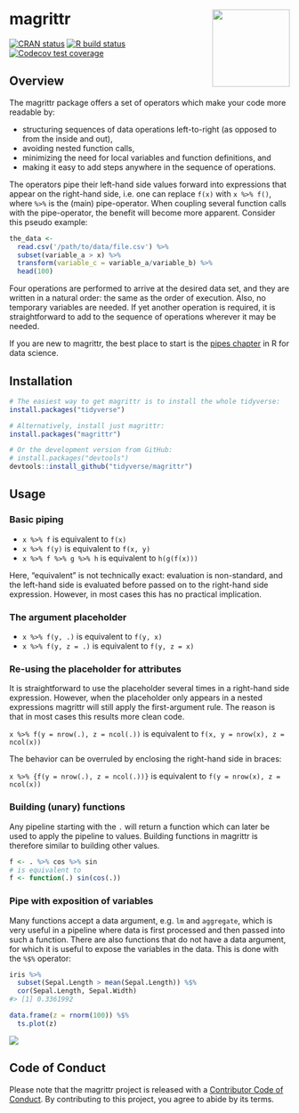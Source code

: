 
<!-- README.md is generated from README.Rmd. Please edit that file -->

# magrittr <a href='https:/magrittr.tidyverse.org'><img src='man/figures/logo.png' align="right" height="139" /></a>

<!-- badges: start -->

[![CRAN
status](https://www.r-pkg.org/badges/version/magrittr)](https://cran.r-project.org/package=magrittr)
[![R build
status](https://github.com/tidyverse/magrittr/workflows/R-CMD-check/badge.svg)](https://github.com/tidyverse/magrittr)
[![Codecov test
coverage](https://codecov.io/gh/tidyverse/magrittr/branch/master/graph/badge.svg)](https://codecov.io/gh/tidyverse/magrittr?branch=master)
<!-- badges: end -->

## Overview

The magrittr package offers a set of operators which make your code more
readable by:

  - structuring sequences of data operations left-to-right (as opposed
    to from the inside and out),
  - avoiding nested function calls,
  - minimizing the need for local variables and function definitions,
    and
  - making it easy to add steps anywhere in the sequence of operations.

The operators pipe their left-hand side values forward into expressions
that appear on the right-hand side, i.e. one can replace `f(x)` with `x
%>% f()`, where `%>%` is the (main) pipe-operator. When coupling several
function calls with the pipe-operator, the benefit will become more
apparent. Consider this pseudo example:

``` r
the_data <-
  read.csv('/path/to/data/file.csv') %>%
  subset(variable_a > x) %>%
  transform(variable_c = variable_a/variable_b) %>%
  head(100)
```

Four operations are performed to arrive at the desired data set, and
they are written in a natural order: the same as the order of execution.
Also, no temporary variables are needed. If yet another operation is
required, it is straightforward to add to the sequence of operations
wherever it may be needed.

If you are new to magrittr, the best place to start is the [pipes
chapter](http://r4ds.had.co.nz/pipes.html) in R for data science.

## Installation

``` r
# The easiest way to get magrittr is to install the whole tidyverse:
install.packages("tidyverse")

# Alternatively, install just magrittr:
install.packages("magrittr")

# Or the development version from GitHub:
# install.packages("devtools")
devtools::install_github("tidyverse/magrittr")
```

## Usage

### Basic piping

  - `x %>% f` is equivalent to `f(x)`
  - `x %>% f(y)` is equivalent to `f(x, y)`
  - `x %>% f %>% g %>% h` is equivalent to `h(g(f(x)))`

Here, “equivalent” is not technically exact: evaluation is non-standard,
and the left-hand side is evaluated before passed on to the right-hand
side expression. However, in most cases this has no practical
implication.

### The argument placeholder

  - `x %>% f(y, .)` is equivalent to `f(y, x)`
  - `x %>% f(y, z = .)` is equivalent to `f(y, z = x)`

### Re-using the placeholder for attributes

It is straightforward to use the placeholder several times in a
right-hand side expression. However, when the placeholder only appears
in a nested expressions magrittr will still apply the first-argument
rule. The reason is that in most cases this results more clean code.

`x %>% f(y = nrow(.), z = ncol(.))` is equivalent to `f(x, y = nrow(x),
z = ncol(x))`

The behavior can be overruled by enclosing the right-hand side in
braces:

`x %>% {f(y = nrow(.), z = ncol(.))}` is equivalent to `f(y = nrow(x), z
= ncol(x))`

### Building (unary) functions

Any pipeline starting with the `.` will return a function which can
later be used to apply the pipeline to values. Building functions in
magrittr is therefore similar to building other values.

``` r
f <- . %>% cos %>% sin 
# is equivalent to 
f <- function(.) sin(cos(.)) 
```

### Pipe with exposition of variables

Many functions accept a data argument, e.g. `lm` and `aggregate`, which
is very useful in a pipeline where data is first processed and then
passed into such a function. There are also functions that do not have a
data argument, for which it is useful to expose the variables in the
data. This is done with the `%$%` operator:

``` r
iris %>%
  subset(Sepal.Length > mean(Sepal.Length)) %$%
  cor(Sepal.Length, Sepal.Width)
#> [1] 0.3361992

data.frame(z = rnorm(100)) %$%
  ts.plot(z)
```

![](man/figures/exposition-1.png)<!-- -->

## Code of Conduct

Please note that the magrittr project is released with a [Contributor
Code of Conduct](https://magrittr.tidyverse.org/CODE_OF_CONDUCT.html).
By contributing to this project, you agree to abide by its terms.
